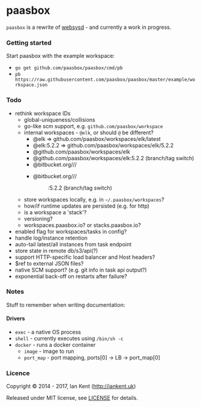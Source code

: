paasbox
========

`paasbox` is a rewrite of [websysd](https://github.com/websysd/websysd) - and currently a work in progress.

### Getting started

Start paasbox with the example workspace:

- `go get github.com/paasbox/paasbox/cmd/pb`
- `pb https://raw.githubusercontent.com/paasbox/paasbox/master/example/workspace.json`

### Todo

- rethink workspace IDs
  - global-uniqueness/collisions
  - go-like scm support, e.g. `github.com/paasbox/workspace`
  - internal workspaces - `@elk`, or should `@` be different?
    - @elk => github.com/paasbox/workspaces/elk/latest
    - @elk:5.2.2 => github.com/paasbox/workspaces/elk/5.2.2
    - @github.com/paasbox/workspaces/elk
    - @github.com/paasbox/workspaces/elk:5.2.2 (branch/tag switch)
    - @bitbucket.org/<id>/<repo>/<dir>
    - @bitbucket.org/<id>/<repo>/<dir>:5.2.2 (branch/tag switch)
  - store workspaces locally, e.g. in `~/.paasbox/workspaces`?
  - how/if runtime updates are persisted (e.g. for http)
  - is a workspace a 'stack'?
  - versioning?
  - workspaces.paasbox.io? or stacks.paasbox.io?
- enabled flag for workspaces/tasks in config?
- handle log/instance retention
- auto-tail latest/all instances from task endpoint
- store state in remote db/s3/api(?)
- support HTTP-specific load balancer and Host headers?
- $ref to external JSON files?
- native SCM support? (e.g. git info in task api output?)
- exponential back-off on restarts after failure?

### Notes

Stuff to remember when writing documentation:

#### Drivers

- `exec` - a native OS process
- `shell` - currently executes using `/bin/sh -c`
- `docker` - runs a docker container
  - `image` - image to run
  - `port_map` - port mapping, ports[0] -> LB -> port_map[0]

### Licence

Copyright ©‎ 2014 - 2017, Ian Kent (http://iankent.uk)

Released under MIT license, see [LICENSE](LICENSE.md) for details.
